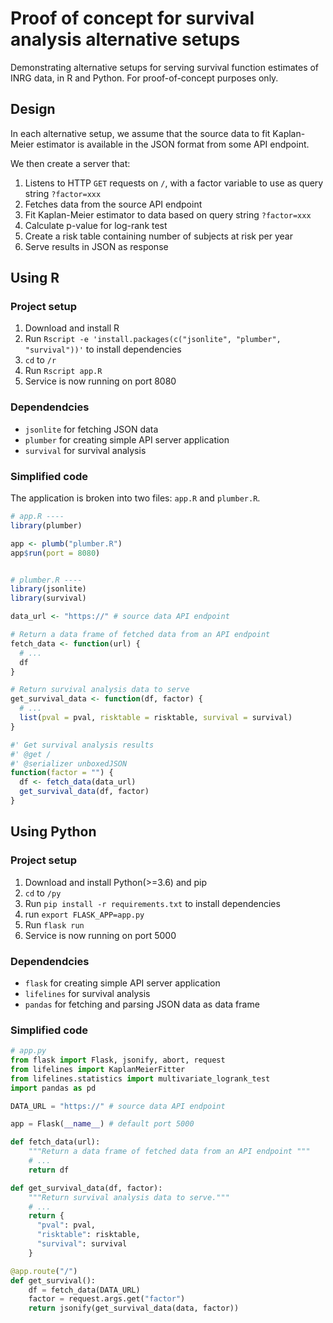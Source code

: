 # Proof of concept for survival analysis alternative setups

Demonstrating alternative setups for serving survival function estimates of INRG data, in R and Python. For proof-of-concept purposes only.

## Design

In each alternative setup, we assume that the source data to fit Kaplan-Meier estimator is available in the JSON format from some API endpoint.

We then create a server that:

1. Listens to HTTP `GET` requests on `/`, with a factor variable to use as query string `?factor=xxx`
2. Fetches data from the source API endpoint
3. Fit Kaplan-Meier estimator to data based on query string `?factor=xxx`
4. Calculate p-value for log-rank test
5. Create a risk table containing number of subjects at risk per year
6. Serve results in JSON as response

## Using R

### Project setup

1. Download and install R
2. Run `Rscript -e 'install.packages(c("jsonlite", "plumber", "survival"))'` to install dependencies
3. `cd` to `/r`
4. Run `Rscript app.R`
5. Service is now running on port 8080

### Dependendcies

- `jsonlite` for fetching JSON data
- `plumber` for creating simple API server application
- `survival` for survival analysis

### Simplified code

The application is broken into two files: `app.R` and `plumber.R`.

```r
# app.R ----
library(plumber)

app <- plumb("plumber.R")
app$run(port = 8080)


# plumber.R ----
library(jsonlite)
library(survival)

data_url <- "https://" # source data API endpoint

# Return a data frame of fetched data from an API endpoint
fetch_data <- function(url) {
  # ...
  df
}

# Return survival analysis data to serve
get_survival_data <- function(df, factor) {
  # ...
  list(pval = pval, risktable = risktable, survival = survival)
}

#' Get survival analysis results
#' @get /
#' @serializer unboxedJSON
function(factor = "") {
  df <- fetch_data(data_url)
  get_survival_data(df, factor)
}
```

## Using Python

### Project setup

1. Download and install Python(>=3.6) and pip
2. `cd` to `/py`
3. Run `pip install -r requirements.txt` to install dependencies
4. run `export FLASK_APP=app.py`
5. Run `flask run`
6. Service is now running on port 5000

### Dependendcies

- `flask` for creating simple API server application
- `lifelines` for survival analysis
- `pandas` for fetching and parsing JSON data as data frame

### Simplified code

```python
# app.py
from flask import Flask, jsonify, abort, request
from lifelines import KaplanMeierFitter
from lifelines.statistics import multivariate_logrank_test
import pandas as pd

DATA_URL = "https://" # source data API endpoint

app = Flask(__name__) # default port 5000

def fetch_data(url):
    """Return a data frame of fetched data from an API endpoint """
    # ...
    return df

def get_survival_data(df, factor):
    """Return survival analysis data to serve."""
    # ...
    return {
      "pval": pval,
      "risktable": risktable,
      "survival": survival
    }

@app.route("/")
def get_survival():
    df = fetch_data(DATA_URL)
    factor = request.args.get("factor")
    return jsonify(get_survival_data(data, factor))
```
